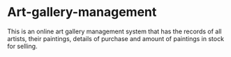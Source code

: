 # Art-gallery-management
This is an online art gallery management system that has the records of all artists, their paintings, details of purchase and amount of paintings in stock for selling.

